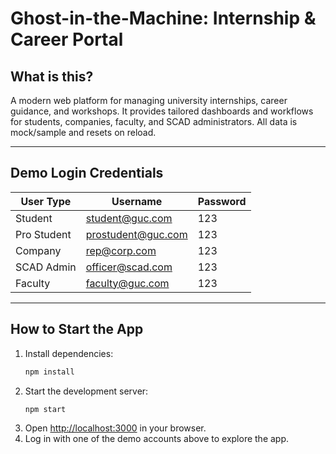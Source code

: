 # Ghost-in-the-Machine: Internship & Career Portal

## What is this?
A modern web platform for managing university internships, career guidance, and workshops. It provides tailored dashboards and workflows for students, companies, faculty, and SCAD administrators. All data is mock/sample and resets on reload.

---

## Demo Login Credentials

| User Type      | Username                | Password |
|--------------- |------------------------|----------|
| Student        | student@guc.com         | 123      |
| Pro Student    | prostudent@guc.com      | 123      |
| Company        | rep@corp.com            | 123      |
| SCAD Admin     | officer@scad.com        | 123      |
| Faculty        | faculty@guc.com         | 123      |

---

## How to Start the App

1. Install dependencies:
   ```sh
   npm install
   ```
2. Start the development server:
   ```sh
   npm start
   ```
3. Open [http://localhost:3000](http://localhost:3000) in your browser.
4. Log in with one of the demo accounts above to explore the app.
